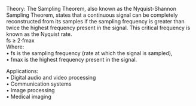 Theory: 
The Sampling Theorem, also known as the Nyquist-Shannon Sampling Theorem, states 
that a continuous signal can be completely reconstructed from its samples if the 
sampling frequency is greater than twice the highest frequency present in the signal. 
This critical frequency is known as the Nyquist rate.  
fs ≥ 2⋅fmax  
Where:  
• fs is the sampling frequency (rate at which the signal is sampled),  
• fmax is the highest frequency present in the signal.  
  
Applications:  
• Digital audio and video processing  
• Communication systems  
• Image processing  
• Medical imaging 
